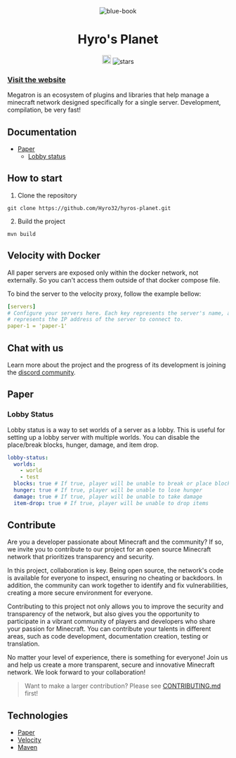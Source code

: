 <div align="center">
  <img src="https://imgur.com/3jwkDd1.png" alt="blue-book"/>
  <h1>Hyro's Planet</h1>
  <a href="https://discord.gg/5yVnrtRCGb" target="_blank"><img height=20 src="https://img.shields.io/discord/1193186539212128306" /></a>
  <img src="https://img.shields.io/github/stars/Mardroide/megatron" alt="stars">
</div>

### [Visit the website](https://hyro.one)

Megatron is an ecosystem of plugins and libraries that help manage a minecraft network designed specifically for a single server. Development, compilation, be very fast!

## Documentation

- [Paper](#paper)
  - [Lobby status](#lobby-status)

## How to start

1. Clone the repository

```console
git clone https://github.com/Hyro32/hyros-planet.git
```

2. Build the project

```console
mvn build
```

## Velocity with Docker

All paper servers are exposed only within the docker network, not externally. So you can't access them outside of that docker compose file.

To bind the server to the velocity proxy, follow the example bellow:

```yml
[servers]
# Configure your servers here. Each key represents the server's name, and the value
# represents the IP address of the server to connect to.
paper-1 = 'paper-1'
```

## Chat with us

Learn more about the project and the progress of its development is joining the [discord community](https://discord.gg/5yVnrtRCGb).

## Paper

### Lobby Status

Lobby status is a way to set worlds of a server as a lobby. This is useful for setting up a lobby server with multiple worlds.
You can disable the place/break blocks, hunger, damage, and item drop.

```yml
lobby-status:
  worlds:
    - world
    - test
  blocks: true # If true, player will be unable to break or place blocks
  hunger: true # If true, player will be unable to lose hunger
  damage: true # If true, player will be unable to take damage
  item-drop: true # If true, player will be unable to drop items
```

## Contribute

Are you a developer passionate about Minecraft and the community? If so, we invite you to contribute to our project for an open source Minecraft network that prioritizes transparency and security.

In this project, collaboration is key. Being open source, the network's code is available for everyone to inspect, ensuring no cheating or backdoors. In addition, the community can work together to identify and fix vulnerabilities, creating a more secure environment for everyone.

Contributing to this project not only allows you to improve the security and transparency of the network, but also gives you the opportunity to participate in a vibrant community of players and developers who share your passion for Minecraft. You can contribute your talents in different areas, such as code development, documentation creation, testing or translation.

No matter your level of experience, there is something for everyone! Join us and help us create a more transparent, secure and innovative Minecraft network. We look forward to your collaboration!

> Want to make a larger contribution? Please see [CONTRIBUTING.md](/CONTRIBUTING.md) first!

## Technologies

- [Paper](https://papermc.io/)
- [Velocity](https://papermc.io/software/velocity)
- [Maven](https://maven.apache.org/)
